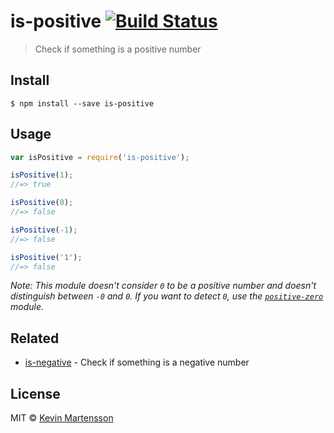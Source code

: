 # is-positive [![Build Status](https://travis-ci.org/kevva/is-positive.svg?branch=master)](https://travis-ci.org/kevva/is-positive)

> Check if something is a positive number


## Install

```
$ npm install --save is-positive
```


## Usage

```js
var isPositive = require('is-positive');

isPositive(1);
//=> true

isPositive(0);
//=> false

isPositive(-1);
//=> false

isPositive('1');
//=> false
```

_Note: This module doesn't consider `0` to be a positive number and doesn't distinguish between `-0` and `0`. If you want to detect `0`, use the [`positive-zero`](https://github.com/sindresorhus/positive-zero) module._


## Related

- [is-negative](https://github.com/kevva/is-negative) - Check if something is a negative number


## License

MIT © [Kevin Martensson](http://github.com/kevva)

